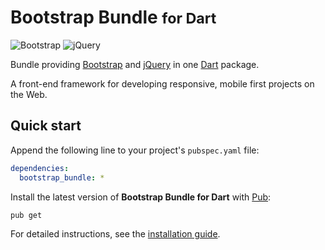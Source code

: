# Bootstrap Bundle <small>for Dart</small>
![Bootstrap](https://img.shields.io/badge/bootstrap-4.2.1-blue.svg) ![jQuery](https://img.shields.io/badge/jquery-3.3.1-blue.svg)

Bundle providing [Bootstrap](https://getbootstrap.com) and [jQuery](https://jquery.com) in one [Dart](https://www.dartlang.org) package.

A front-end framework for developing responsive, mobile first projects on the Web.

## Quick start
Append the following line to your project's `pubspec.yaml` file:

```yaml
dependencies:
  bootstrap_bundle: *
```

Install the latest version of **Bootstrap Bundle for Dart** with [Pub](https://www.dartlang.org/tools/pub):

```shell
pub get
```

For detailed instructions, see the [installation guide](installation.md).
